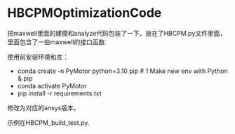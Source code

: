 # HBCPMOptimizationCode


把maxwell里面的建模和analyze代码包装了一下，放在了HBCPM.py文件里面，里面包含了一些maxwell的接口函数.

使用前安装环境和库：
- conda create -n PyMotor python=3.10 pip # 1 Make new env with Python & pip
- conda activate PyMotor
- pip install -r requirements.txt

修改为对应的ansys版本。

示例在HBCPM_build_test.py. 
